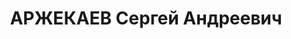 ---
title: АРЖЕКАЕВ Сергей Андреевич
description: 'Род. в 1903 г., с. Иеса Пензенской губ., русский,  житель п. Хапчеранга
  Кыринского р-на ВСК. Член ВКП(б) с 1921 г. Работал на Хапчерангинском оловокомбинате,
  директор. Арестован 27 декаоря 1936 г. Приговорен 24 октября. 1937 г. Военной Коллегией
  Верховного суда I СССР по ст. 58-7, 58-8, 58-9, 58-1! УК РСФСР к ВМН. Приговор исполнен
  24 октября 1937 г. Реаб. 28 мая 1959 г. Коллегией Верховного суда СССР. Жена Зинаида
  Ивановна, дети: Ида - 7, Андрей - 5.'
---